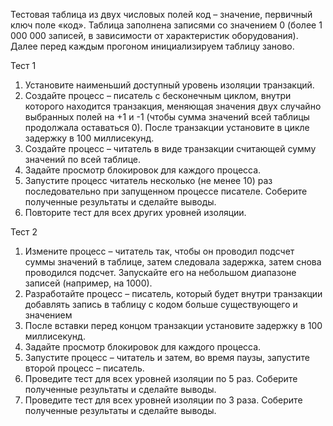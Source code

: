 Тестовая таблица из двух числовых полей код – значение, первичный ключ поле «код». Таблица заполнена записями со значением 0 (более 1 000 000 записей, в зависимости от характеристик оборудования). Далее перед каждым прогоном инициализируем таблицу заново.

Тест 1
1. Установите наименьший доступный уровень изоляции
транзакций.
2. Создайте процесс – писатель с бесконечным циклом, внутри
которого находится транзакция, меняющая значения двух случайно
выбранных полей на +1 и -1 (чтобы сумма значений всей таблицы
продолжала оставаться 0). После транзакции установите в цикле задержку
в 100 миллисекунд.
3. Создайте процесс – читатель в виде транзакции считающей
сумму значений по всей таблице.
4. Задайте просмотр блокировок для каждого процесса.
5. Запустите процесс читатель несколько (не менее 10) раз
последовательно при запущенном процессе писателе. Соберите
полученные результаты и сделайте выводы.
6. Повторите тест для всех других уровней изоляции.

Тест 2
1. Измените процесс – читатель так, чтобы он проводил подсчет
суммы значений в таблице, затем следовала задержка, затем снова проводился подсчет. Запускайте его на небольшом диапазоне записей
(например, на 1000).
2. Разработайте процесс – писатель, который будет внутри транзакции
добавлять запись в таблицу с кодом больше существующего и значением
111. После вставки перед концом транзакции установите задержку в 100
миллисекунд.
3. Задайте просмотр блокировок для каждого процесса.
4. Запустите процесс – читатель и затем, во время паузы, запустите
второй процесс – писатель.
5. Проведите тест для всех уровней изоляции по 5 раз. Соберите
полученные результаты и сделайте выводы.
6. Проведите тест для всех уровней изоляции по 3 раза. Соберите
полученные результаты и сделайте выводы.